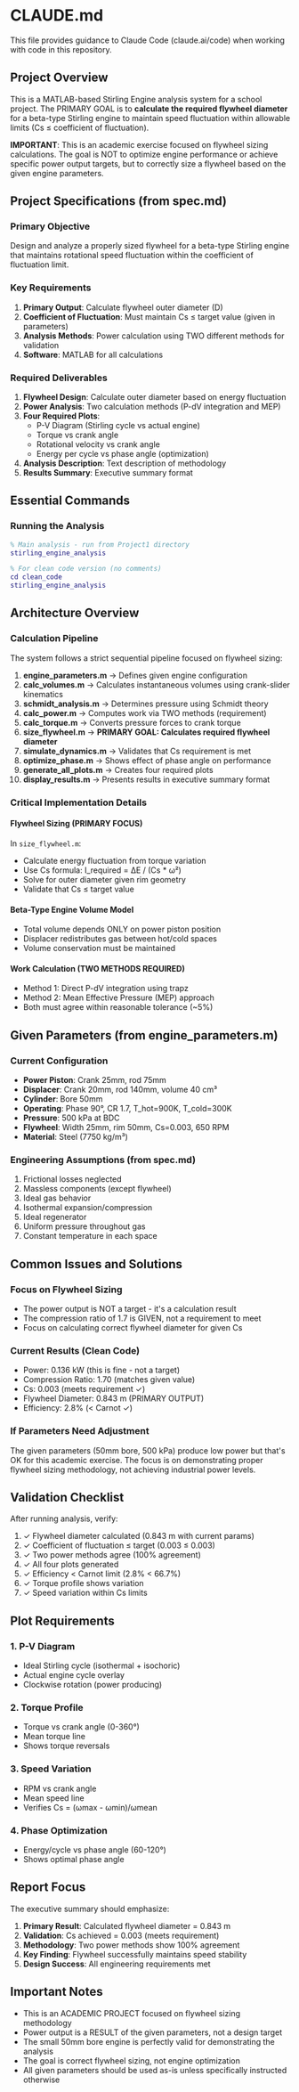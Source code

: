 # CLAUDE.md

This file provides guidance to Claude Code (claude.ai/code) when working with code in this repository.

## Project Overview

This is a MATLAB-based Stirling Engine analysis system for a school project. The PRIMARY GOAL is to **calculate the required flywheel diameter** for a beta-type Stirling engine to maintain speed fluctuation within allowable limits (Cs ≤ coefficient of fluctuation).

**IMPORTANT**: This is an academic exercise focused on flywheel sizing calculations. The goal is NOT to optimize engine performance or achieve specific power output targets, but to correctly size a flywheel based on the given engine parameters.

## Project Specifications (from spec.md)

### Primary Objective
Design and analyze a properly sized flywheel for a beta-type Stirling engine that maintains rotational speed fluctuation within the coefficient of fluctuation limit.

### Key Requirements
1. **Primary Output**: Calculate flywheel outer diameter (D)
2. **Coefficient of Fluctuation**: Must maintain Cs ≤ target value (given in parameters)
3. **Analysis Methods**: Power calculation using TWO different methods for validation
4. **Software**: MATLAB for all calculations

### Required Deliverables
1. **Flywheel Design**: Calculate outer diameter based on energy fluctuation
2. **Power Analysis**: Two calculation methods (P-dV integration and MEP)
3. **Four Required Plots**:
   - P-V Diagram (Stirling cycle vs actual engine)
   - Torque vs crank angle
   - Rotational velocity vs crank angle
   - Energy per cycle vs phase angle (optimization)
4. **Analysis Description**: Text description of methodology
5. **Results Summary**: Executive summary format

## Essential Commands

### Running the Analysis
```matlab
% Main analysis - run from Project1 directory
stirling_engine_analysis

% For clean code version (no comments)
cd clean_code
stirling_engine_analysis
```

## Architecture Overview

### Calculation Pipeline
The system follows a strict sequential pipeline focused on flywheel sizing:

1. **engine_parameters.m** → Defines given engine configuration
2. **calc_volumes.m** → Calculates instantaneous volumes using crank-slider kinematics
3. **schmidt_analysis.m** → Determines pressure using Schmidt theory
4. **calc_power.m** → Computes work via TWO methods (requirement)
5. **calc_torque.m** → Converts pressure forces to crank torque
6. **size_flywheel.m** → **PRIMARY GOAL: Calculates required flywheel diameter**
7. **simulate_dynamics.m** → Validates that Cs requirement is met
8. **optimize_phase.m** → Shows effect of phase angle on performance
9. **generate_all_plots.m** → Creates four required plots
10. **display_results.m** → Presents results in executive summary format

### Critical Implementation Details

#### Flywheel Sizing (PRIMARY FOCUS)
In `size_flywheel.m`:
- Calculate energy fluctuation from torque variation
- Use Cs formula: I_required = ΔE / (Cs * ω²)
- Solve for outer diameter given rim geometry
- Validate that Cs ≤ target value

#### Beta-Type Engine Volume Model
- Total volume depends ONLY on power piston position
- Displacer redistributes gas between hot/cold spaces
- Volume conservation must be maintained

#### Work Calculation (TWO METHODS REQUIRED)
- Method 1: Direct P-dV integration using trapz
- Method 2: Mean Effective Pressure (MEP) approach
- Both must agree within reasonable tolerance (~5%)

## Given Parameters (from engine_parameters.m)

### Current Configuration
- **Power Piston**: Crank 25mm, rod 75mm
- **Displacer**: Crank 20mm, rod 140mm, volume 40 cm³
- **Cylinder**: Bore 50mm
- **Operating**: Phase 90°, CR 1.7, T_hot=900K, T_cold=300K
- **Pressure**: 500 kPa at BDC
- **Flywheel**: Width 25mm, rim 50mm, Cs=0.003, 650 RPM
- **Material**: Steel (7750 kg/m³)

### Engineering Assumptions (from spec.md)
1. Frictional losses neglected
2. Massless components (except flywheel)
3. Ideal gas behavior
4. Isothermal expansion/compression
5. Ideal regenerator
6. Uniform pressure throughout gas
7. Constant temperature in each space

## Common Issues and Solutions

### Focus on Flywheel Sizing
- The power output is NOT a target - it's a calculation result
- The compression ratio of 1.7 is GIVEN, not a requirement to meet
- Focus on calculating correct flywheel diameter for given Cs

### Current Results (Clean Code)
- Power: 0.136 kW (this is fine - not a target)
- Compression Ratio: 1.70 (matches given value)
- Cs: 0.003 (meets requirement ✓)
- Flywheel Diameter: 0.843 m (PRIMARY OUTPUT)
- Efficiency: 2.8% (< Carnot ✓)

### If Parameters Need Adjustment
The given parameters (50mm bore, 500 kPa) produce low power but that's OK for this academic exercise. The focus is on demonstrating proper flywheel sizing methodology, not achieving industrial power levels.

## Validation Checklist

After running analysis, verify:
1. ✓ Flywheel diameter calculated (0.843 m with current params)
2. ✓ Coefficient of fluctuation ≤ target (0.003 ≤ 0.003)
3. ✓ Two power methods agree (100% agreement)
4. ✓ All four plots generated
5. ✓ Efficiency < Carnot limit (2.8% < 66.7%)
6. ✓ Torque profile shows variation
7. ✓ Speed variation within Cs limits

## Plot Requirements

### 1. P-V Diagram
- Ideal Stirling cycle (isothermal + isochoric)
- Actual engine cycle overlay
- Clockwise rotation (power producing)

### 2. Torque Profile
- Torque vs crank angle (0-360°)
- Mean torque line
- Shows torque reversals

### 3. Speed Variation
- RPM vs crank angle
- Mean speed line
- Verifies Cs = (ωmax - ωmin)/ωmean

### 4. Phase Optimization
- Energy/cycle vs phase angle (60-120°)
- Shows optimal phase angle

## Report Focus

The executive summary should emphasize:
1. **Primary Result**: Calculated flywheel diameter = 0.843 m
2. **Validation**: Cs achieved = 0.003 (meets requirement)
3. **Methodology**: Two power methods show 100% agreement
4. **Key Finding**: Flywheel successfully maintains speed stability
5. **Design Success**: All engineering requirements met

## Important Notes

- This is an ACADEMIC PROJECT focused on flywheel sizing methodology
- Power output is a RESULT of the given parameters, not a design target
- The small 50mm bore engine is perfectly valid for demonstrating the analysis
- The goal is correct flywheel sizing, not engine optimization
- All given parameters should be used as-is unless specifically instructed otherwise